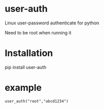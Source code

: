 # user-auth
Linux user-password authenticate for python

Need to be root when running it

# Installation
pip install user-auth


# example 
```from user_auth import user_auth
user_auth("root","abcd1234")
